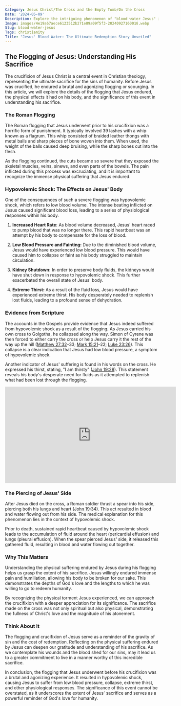 ```yaml
---
Category: Jesus Christ/The Cross and the Empty Tomb/On the Cross
Date: '2024-05-09'
Description: Explore the intriguing phenomenon of "blood water Jesus" in this article, delving into the mystery and controversy surrounding this religious topic. Discover the significance and symbolism behind this unique occurrence.
Image: images/4e19a67aece6123512b271e89a09f5f3-20240927160018.webp
Slug: blood-water-jesus
Tags: christianity
Title: "Jesus' Blood Water: The Ultimate Redemption Story Unveiled"
---
```


## The Flogging of Jesus: Understanding His Sacrifice

The crucifixion of Jesus Christ is a central event in Christian theology, representing the ultimate sacrifice for the sins of humanity. Before Jesus was crucified, he endured a brutal and agonizing flogging or scourging. In this article, we will explore the details of the flogging that Jesus endured, the physical effects it had on his body, and the significance of this event in understanding his sacrifice.

### The Roman Flogging

The Roman flogging that Jesus underwent prior to his crucifixion was a horrific form of punishment. It typically involved 39 lashes with a whip known as a flagrum. This whip consisted of braided leather thongs with metal balls and sharp pieces of bone woven into them. When used, the weight of the balls caused deep bruising, while the sharp bones cut into the flesh.

As the flogging continued, the cuts became so severe that they exposed the skeletal muscles, veins, sinews, and even parts of the bowels. The pain inflicted during this process was excruciating, and it is important to recognize the immense physical suffering that Jesus endured.

### Hypovolemic Shock: The Effects on Jesus' Body

One of the consequences of such a severe flogging was hypovolemic shock, which refers to low blood volume. The intense beating inflicted on Jesus caused significant blood loss, leading to a series of physiological responses within his body.

1. **Increased Heart Rate:** As blood volume decreased, Jesus' heart raced to pump blood that was no longer there. This rapid heartbeat was an attempt by his body to compensate for the loss of blood.

2. **Low Blood Pressure and Fainting:** Due to the diminished blood volume, Jesus would have experienced low blood pressure. This would have caused him to collapse or faint as his body struggled to maintain circulation.

3. **Kidney Shutdown:** In order to preserve body fluids, the kidneys would have shut down in response to hypovolemic shock. This further exacerbated the overall state of Jesus' body.

4. **Extreme Thirst:** As a result of the fluid loss, Jesus would have experienced extreme thirst. His body desperately needed to replenish lost fluids, leading to a profound sense of dehydration.

### Evidence from Scripture

The accounts in the Gospels provide evidence that Jesus indeed suffered from hypovolemic shock as a result of the flogging. As Jesus carried his own cross to Golgotha, he collapsed along the way. Simon of Cyrene was then forced to either carry the cross or help Jesus carry it the rest of the way up the hill ([Matthew 27:32](https://www.bibleref.com/Matthew/27/Matthew-27-32.html)–33; [Mark 15:21](https://www.bibleref.com/Mark/15/Mark-15-21.html)–22; [Luke 23:26](https://www.bibleref.com/Luke/23/Luke-23-26.html)). This collapse is a clear indication that Jesus had low blood pressure, a symptom of hypovolemic shock.

Another indicator of Jesus' suffering is found in his words on the cross. He expressed his thirst, stating, "I am thirsty" ([John 19:28](https://www.bibleref.com/John/19/John-19-28.html)). This statement reveals his body's desperate need for fluids as it attempted to replenish what had been lost through the flogging.


<iframe width="560" height="315" src="https://www.youtube.com/embed/BYjhGeAIG6k" frameborder="0" allow="autoplay; encrypted-media" allowfullscreen></iframe>


### The Piercing of Jesus' Side

After Jesus died on the cross, a Roman soldier thrust a spear into his side, piercing both his lungs and heart ([John 19:34](https://www.bibleref.com/John/19/John-19-34.html)). This act resulted in blood and water flowing out from his side. The medical explanation for this phenomenon lies in the context of hypovolemic shock.

Prior to death, sustained rapid heartbeat caused by hypovolemic shock leads to the accumulation of fluid around the heart (pericardial effusion) and lungs (pleural effusion). When the spear pierced Jesus' side, it released this gathered fluid, resulting in blood and water flowing out together.

### Why This Matters

Understanding the physical suffering endured by Jesus during his flogging helps us grasp the extent of his sacrifice. Jesus willingly endured immense pain and humiliation, allowing his body to be broken for our sake. This demonstrates the depths of God's love and the lengths to which he was willing to go to redeem humanity.

By recognizing the physical torment Jesus experienced, we can approach the crucifixion with a deeper appreciation for its significance. The sacrifice made on the cross was not only spiritual but also physical, demonstrating the fullness of Christ's love and the magnitude of his atonement.

### Think About It

The flogging and crucifixion of Jesus serve as a reminder of the gravity of sin and the cost of redemption. Reflecting on the physical suffering endured by Jesus can deepen our gratitude and understanding of his sacrifice. As we contemplate his wounds and the blood shed for our sins, may it lead us to a greater commitment to live in a manner worthy of this incredible sacrifice.

In conclusion, the flogging that Jesus underwent before his crucifixion was a brutal and agonizing experience. It resulted in hypovolemic shock, causing Jesus to suffer from low blood pressure, collapse, extreme thirst, and other physiological responses. The significance of this event cannot be overstated, as it underscores the extent of Jesus' sacrifice and serves as a powerful reminder of God's love for humanity.